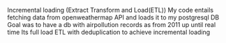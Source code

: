 Incremental loading (Extract Transform and Load(ETL))
My code entails fetching data from openweathermap API and loads it to my postgresql DB
Goal was to have a db with airpollution records as from 2011 up until real time
Its full load ETL with deduplication to achieve incremental loading
